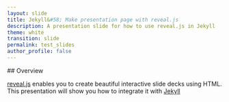 ```yaml
---
layout: slide
title: Jekyll&#58; Make presentation page with reveal.js
description: A presentation slide for how to use reveal.js in Jekyll
theme: white
transition: slide
permalink: test_slides
author_profile: false
---
```


<section data-markdown>
## Overview

[reveal.js](https://github.com/hakimel/reveal.js/) enables you to create
beautiful interactive slide decks using HTML. This presentation will show you
how to integrate it with [Jekyll](http://jekyllrb.com/)
</section>
